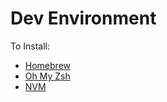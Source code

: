 # Dev Environment

To Install:
- [Homebrew](https://brew.sh/)
- [Oh My Zsh](https://ohmyz.sh/#install)
- [NVM](https://github.com/nvm-sh/nvm#install--update-script)
